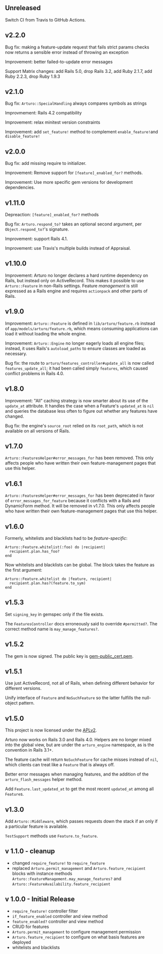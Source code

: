 ## Unreleased

Switch CI from Travis to GitHub Actions.

## v2.2.0

Bug fix: making a feature-update request that fails strict params checks now returns a sensible error instead of throwing an exception

Improvement: better failed-to-update error messages

Support Matrix changes: add Rails 5.0, drop Rails 3.2, add Ruby 2.1.7, add Ruby 2.2.3, drop Ruby 1.9.3

## v2.1.0

Bug fix: `Arturo::SpecialHandling` always compares symbols as strings

Improvmement: Rails 4.2 compatibility

Improvement: relax minitest version constraints

Improvement: add `set_feature!` method to complement `enable_feature!`and `disable_feature!`

## v2.0.0

Bug fix: add missing require to initializer.

Improvement: Remove support for `[feature]_enabled_for?` methods.

Improvement: Use more specific gem versions for development dependencies.

## v1.11.0

Depreaction: `[feature]_enabled_for?` methods

Bug fix: `Arturo.respond_to?` takes an optional second argument, per
`Object.respond_to?`'s signature.

Improvement: support Rails 4.1.

Improvement: use Travis's multiple builds instead of Appraisal.

## v1.10.0

Improvement: Arturo no longer declares a hard runtime dependency on Rails, but
instead only on ActiveRecord. This makes it possible to use `Arturo::Feature`
in non-Rails settings. Feature *management* is still expressed as a Rails engine
and requires `actionpack` and other parts of Rails.

## v1.9.0

Improvement: `Arturo::Feature` is defined in `lib/arturo/feature.rb` instead of
`app/models/arturo/feature.rb`, which means consuming applications can load it
without loading the whole engine.

Improvement: `Arturo::Engine` no longer eagerly loads all engine files; instead,
it uses Rails's `autoload_paths` to ensure classes are loaded as necessary.

Bug fix: the route to `arturo/features_controller#update_all` is now called
`features_update_all`; it had been called simply `features`, which caused
conflict problems in Rails 4.0.

## v1.8.0

Improvement: "All" caching strategy is now smarter about its use of the
`update_at` attribute. It handles the case when a Feature's `updated_at` is
`nil` and queries the database less often to figure out whether any features
have changed.

Bug fix: the engine's `source_root` relied on its `root_path`, which is not
available on all versions of Rails.

## v1.7.0

`Arturo::FeaturesHelper#error_messages_for` has been removed. This only affects
people who have written their own feature-management pages that use this helper.

## v1.6.1

`Arturo::FeaturesHelper#error_messages_for` has been deprecated in favor of
`error_messages_for_feature` because it conflicts with a Rails and DynamicForm
method. It will be removed in v1.7.0. This only affects people who have written
their own feature-management pages that use this helper.

## v1.6.0

Formerly, whitelists and blacklists had to be *feature-specific*:

    Arturo::Feature.whitelist(:foo) do |recipient|
      recipient.plan.has_foo?
    end

Now whitelists and blacklists can be global. The block takes the feature
as the first argument:

    Arturo::Feature.whitelist do |feature, recipient|
      recipient.plan.has?(feature.to_sym)
    end

## v1.5.3

Set `signing_key` in gemspec only if the file exists.

The `FeaturesController` docs erroneously said to override `#permitted?`.
The correct method name is `may_manage_features?`.

## v1.5.2

The gem is now signed. The public key is
[gem-public_cert.pem](./gem-public_cert.pem).

## v1.5.1

Use just ActiveRecord, not all of Rails, when defining different behavior
for different versions.

Unify interface of `Feature` and `NoSuchFeature` so the latter fulfills the
null-object pattern.

## v1.5.0

This project is now licensed under the
[APLv2](https://www.apache.org/licenses/LICENSE-2.0.html).

Arturo now works on Rails 3.0 and Rails 4.0. Helpers are no longer mixed into
the global view, but are under the `arturo_engine` namespace, as is the
convention in Rails 3.1+.

The feature cache will return `NoSuchFeature` for cache misses instead of `nil`,
which clients can treat like a `Feature` that is always off.

Better error messages when managing features, and the addition of the
`arturo_flash_messages` helper method.

Add `Feature.last_updated_at` to get the most recent `updated_at` among all
`Feature`s.

## v1.3.0

Add `Arturo::Middleware`, which passes requests down the stack if an only if
a particular feature is available.

`TestSupport` methods use `Feature.to_feature`.

## v 1.1.0 - cleanup

 * changed `require_feature!` to `require_feature`
 * replaced `Arturo.permit_management` and `Arturo.feature_recipient`
   blocks with instance methods
   `Arturo::FeatureManagement.may_manage_features?` and
   `Arturo::FeatureAvailability.feature_recipient`

## v 1.0.0 - Initial Release

 * `require_feature!` controller filter
 * `if_feature_enabled` controller and view method
 * `feature_enabled?` controller and view method
 * CRUD for features
 * `Arturo.permit_management` to configure management permission
 * `Arturo.feature_recipient` to configure on what basis features are deployed
 * whitelists and blacklists
